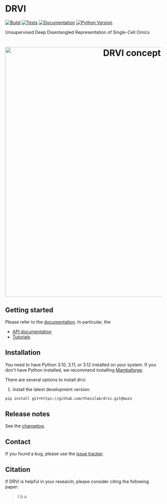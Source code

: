 # DRVI

[![Build][badge-build]][link-build]
[![Tests][badge-tests]][link-tests]
[![Documentation][badge-docs]][link-docs]
[![Python Version][badge-pyver]][link-pypi]

[badge-build]: https://github.com/theislab/drvi/actions/workflows/build.yaml/badge.svg
[badge-tests]: https://github.com/theislab/drvi/actions/workflows/test.yaml/badge.svg
[link-build]: https://github.com/theislab/drvi/actions/workflows/build.yml
[link-tests]: https://github.com/theislab/drvi/actions/workflows/test.yml
[badge-docs]: https://img.shields.io/readthedocs/drvi/latest.svg?label=Read%20the%20Docs
[badge-pyver]: https://img.shields.io/pypi/pyversions/drvi
[link-pypi]: https://pypi.org/project/drvi-py/

Unsupervised Deep Disentangled Representation of Single-Cell Omics

<h1 align="center">
    <picture>
        <source srcset=".github/misc/concept.svg">
        <img width="800" src=".github/misc/concept.svg" alt="DRVI concept">
    </picture>
</h1>

## Getting started

Please refer to the [documentation][link-docs]. In particular, the

-   [API documentation][link-api]
-   [Tutorials][link-tutorials]

## Installation

You need to have Python 3.10, 3.11, or 3.12 installed on your system. If you don't have
Python installed, we recommend installing [Mambaforge](https://github.com/conda-forge/miniforge#mambaforge).

There are several options to install drvi:

<!--
1. Install the latest release of `drvi-py` from [PyPI][link-pypi]:

```bash
pip install drvi-py
```
-->

1. Install the latest development version:

```bash
pip install git+https://github.com/theislab/drvi.git@main
```

## Release notes

See the [changelog][changelog].

## Contact

[//]: # "TODO: make clear where to ask questions:"
[//]: # "For questions and help requests, you can reach out in the [scverse discourse][scverse-discourse]."

If you found a bug, please use the [issue tracker][issue-tracker].

## Citation

If DRVI is helpful in your research, please consider citing the following paper:

> t.b.a

[issue-tracker]: https://github.com/theislab/drvi/issues
[changelog]: https://drvi.readthedocs.io/latest/changelog.html
[link-docs]: https://drvi.readthedocs.io
[link-api]: https://drvi.readthedocs.io/latest/api.html
[link-tutorials]: https://drvi.readthedocs.io/latest/tutorials.html
[link-pypi]: https://pypi.org/project/drvi-py
